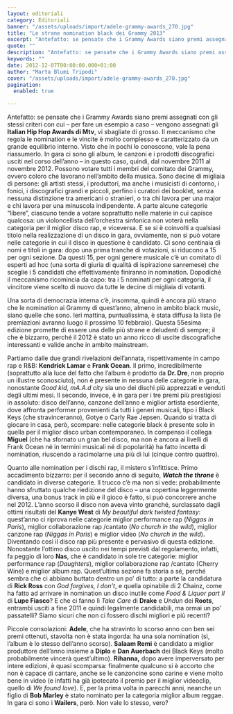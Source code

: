 ```yaml
---
layout: editoriali
category: Editoriali
banner: "/assets/uploads/import/adele-grammy-awards_270.jpg"
title: "Le strane nomination black dei Grammy 2013"
excerpt: "Antefatto: se pensate che i Grammy Awards siano premi assegnati con gli stessi criteri con cui – per fare un esempio a caso – vengono assegnati gli Italian Hip Hop Awards di Mtv, vi sbagliate di grosso. Il meccanismo che regola le nomination e le vincite è molto complesso e caratterizzato da un grande equilibrio [&hellip"
quote: ""
description: "Antefatto: se pensate che i Grammy Awards siano premi assegnati con gli stessi criteri con cui – per fare un esempio a caso – vengono assegnati gli Italian Hip Hop Awards di Mtv, vi sbagliate di grosso. Il meccanismo che regola le nomination e le vincite è molto complesso e caratterizzato da un grande equilibrio [&hellip"
keywords: ""
date: 2012-12-07T00:00:00.000+01:00
author: "Marta Blumi Tripodi"
cover: "/assets/uploads/import/adele-grammy-awards_270.jpg"
pagination:
  enabled: true

---
```


Antefatto: se pensate che i Grammy Awards siano premi assegnati con gli stessi criteri con cui – per fare un esempio a caso – vengono assegnati gli **Italian Hip Hop Awards di Mtv**, vi sbagliate di grosso. Il meccanismo che regola le nomination e le vincite è molto complesso e caratterizzato da un grande equilibrio interno. Visto che in pochi lo conoscono, vale la pena riassumerlo. In gara ci sono gli album, le canzoni e i prodotti discografici usciti nel corso dell’anno – in questo caso, quindi, dal novembre 2011 al novembre 2012\. Possono votare tutti i membri del comitato dei Grammy, ovvero coloro che lavorano nell’ambito della musica. Sono decine di migliaia di persone: gli artisti stessi, i produttori, ma anche i musicisti di contorno, i fonici, i discografici grandi e piccoli, perfino i curatori dei booklet, senza nessuna distinzione tra americani o stranieri, o tra chi lavora per una major e chi lavora per una minuscola indipendente. A parte alcune categorie “libere”, ciascuno tende a votare soprattutto nelle materie in cui capisce qualcosa: un violoncellista dell’orchestra sinfonica non voterà nella categoria per il miglior disco rap, e viceversa. E se si è coinvolti a qualsiasi titolo nella realizzazione di un disco in gara, ovviamente, non si può votare nelle categorie in cui il disco in questione è candidato. Ci sono centinaia di nomi e titoli in gara: dopo una prima tranche di votazioni, si riducono a 15 per ogni sezione. Da questi 15, per ogni genere musicale c’è un comitato di esperti ad hoc (una sorta di giuria di qualità di ispirazione sanremese) che sceglie i 5 candidati che effettivamente finiranno in nomination. Dopodiché il meccanismo ricomincia da capo: tra i 5 nominati per ogni categoria, il vincitore viene scelto di nuovo da tutte le decine di migliaia di votanti.

Una sorta di democrazia interna c’è, insomma, quindi è ancora più strano che le nomination ai Grammy di quest’anno, almeno in ambito black music, siano quelle che sono. Ieri mattina, puntualissima, è stata diffusa la lista (le premiazioni avranno luogo il prossimo 10 febbraio). Questa 55esima edizione promette di essere una delle più strane e deludenti di sempre; il che è bizzarro, perché il 2012 è stato un anno ricco di uscite discografiche interessanti e valide anche in ambito mainstream.

Partiamo dalle due grandi rivelazioni dell’annata, rispettivamente in campo rap e R&B: **Kendrick Lamar** e **Frank Ocean**. Il primo, incredibilmente (soprattutto alla luce del fatto che l’album è prodotto da **Dr. Dre**, non proprio un illustre sconosciuto), non è presente in nessuna delle categorie in gara, nonostante _Good kid, mA.A.d city_ sia uno dei dischi più apprezzati e venduti degli ultimi mesi. Il secondo, invece, è in gara per i tre premi più prestigiosi in assoluto: disco dell’anno, canzone dell’anno e miglior artista esordiente, dove affronta performer provenienti da tutti i generi musicali, tipo i Black Keys (che stravinceranno), Gotye o Carly Rae Jepsen. Quando si tratta di giocare in casa, però, scompare: nelle categorie black è presente solo in quella per il miglior disco urban contemporaneo. In compenso il collega **Miguel** (che ha sfornato un gran bel disco, ma non è ancora ai livelli di Frank Ocean né in termini musicali né di popolarità) ha fatto incetta di nomination, riuscendo a racimolarne una più di lui (cinque contro quattro).

Quanto alle nomination per i dischi rap, il mistero s’infittisce. Primo accadimento bizzarro: per il secondo anno di seguito, **_Watch the throne_** è candidato in diverse categorie. Il trucco c’è ma non si vede: probabilmente hanno sfruttato qualche riedizione del disco – una copertina leggermente diversa, una bonus track in più e il gioco è fatto, si può concorrere anche nel 2012\. L’anno scorso il disco non aveva vinto granché, surclassato dagli ottimi risultati del **Kanye West** di _My beautiful dark twisted fantasy_: quest’anno ci riprova nelle categorie miglior performance rap (_Niggas in Paris_), miglior collaborazione rap /cantato (_No church in the wild_), miglior canzone rap (_Niggas in Paris_) e miglior video (_No church in the wild_). Diventando così il disco rap più presente e pervasivo di questa edizione. Nonostante l’ottimo disco uscito nei tempi previsti dal regolamento, infatti, fa peggio di loro **Nas**, che è candidato in sole tre categorie: miglior performance rap (_Daughters_), miglior collaborazione rap /cantato (Cherry Wine) e miglior album rap. Quest’ultima sezione fa storia a sé, perché sembra che ci abbiano buttato dentro un po’ di tutto: a parte la candidatura di **Rick Ross** con _God forgives, I don’t_, e quella opinabile di 2 Chainz, come ha fatto ad arrivare in nomination un disco inutile come _Food & Liquor part II_ di **Lupe Fiasco**? E che ci fanno lì _Take Care_ di **Drake** e _Undun_ dei **Roots**, entrambi usciti a fine 2011 e quindi legalmente candidabili, ma ormai un po’ passatelli? Siamo sicuri che non ci fossero dischi migliori e più recenti?

Piccole consolazioni: **Adele**, che ha stravinto lo scorso anno con ben sei premi ottenuti, stavolta non è stata ingorda: ha una sola nomination (sì, l’album è lo stesso dell’anno scorso). **Salaam Remi** è candidato a miglior produttore dell’anno insieme a **Diplo** e **Dan Auerbach** dei Black Keys (molto probabilmente vincerà quest’ultimo). **Rihanna,** dopo avere imperversato per intere edizioni, è quasi scomparsa: finalmente qualcuno si è accorto che non è capace di cantare, anche se le canzoncine sono carine e viene molto bene in video (e infatti ha già ipotecato il premio per il miglior videoclip, quello di _We found love_). E, per la prima volta in parecchi anni, neanche un figlio di **Bob Marley** è stato nominato per la categoria miglior album reggae. In gara ci sono i **Wailers**, però. Non vale lo stesso, vero?